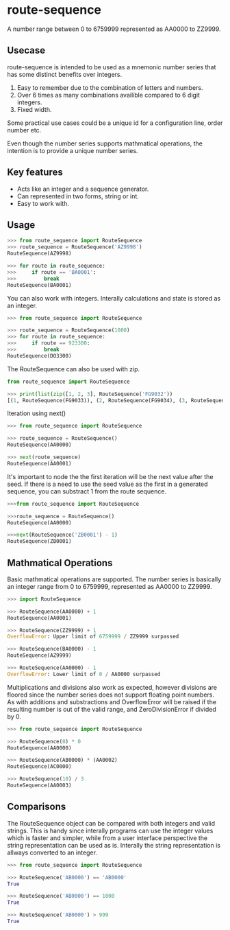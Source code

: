 # route-sequence

A number range between 0 to 6759999 represented as AA0000 to ZZ9999.

## Usecase
route-sequence is intended to be used as a mnemonic number series that has some distinct benefits over integers.

1. Easy to remember due to the combination of letters and numbers.
2. Over 6 times as many combinations availible compared to 6 digit integers.
3. Fixed width.

Some practical use cases could be a unique id for a configuration line, order number etc.

Even though the number series supports mathmatical operations, the intention is to provide
a unique number series.

## Key features
- Acts like an integer and a sequence generator.
- Can represented in two forms, string or int.
- Easy to work with.

## Usage

~~~ python
>>> from route_sequence import RouteSequence
>>> route_sequence = RouteSequence('AZ9998')
RouteSequence(AZ9998)

>>> for route in route_sequence:
>>>     if route == 'BA0001':
>>>         break
RouteSequence(BA0001)
~~~

You can also work with integers. Interally calculations and state is stored as an integer.

~~~ python
>>> from route_sequence import RouteSequence

>>> route_sequence = RouteSequence(1000)
>>> for route in route_sequence:
>>>     if route == 923300:
>>>         break
RouteSequence(DO3300)
~~~

The RouteSequence can also be used with zip.
~~~ python
from route_sequence import RouteSequence

>>> print(list(zip([1, 2, 3], RouteSequence('FG9032'))
[(1, RouteSequence(FG9033)), (2, RouteSequence(FG9034), (3, RouteSequence(FG9035))]
~~~

Iteration using next()
~~~ python
>>> from route_sequence import RouteSequence

>>> route_sequence = RouteSequence()
RouteSequence(AA0000)

>>> next(route_sequence)
RouteSequence(AA0001)
~~~

It's important to node the the first iteration will be the next value after the seed.
If there is a need to use the seed value as the first in a generated sequence, you can
substract 1 from the route sequence.

~~~ python
>>>from route_sequence import RouteSequence

>>>route_sequence = RouteSequence()
RouteSequence(AA0000)

>>>next(RouteSequence('ZB0001') - 1)
RouteSequence(ZB0001)
~~~

## Mathmatical Operations

Basic mathmatical operations are supported. The number series is basically an integer range from
0 to 6759999, represented as AA0000 to ZZ9999.

~~~ python
>>> import RouteSequence

>>> RouteSequence(AA0000) + 1
RouteSequence(AA0001)

>>> RouteSequence(ZZ9999) + 1
OverflowError: Upper limit of 6759999 / ZZ9999 surpassed

>>> RouteSequence(BA0000) - 1
RouteSequence(AZ9999)

>>> RouteSequence(AA0000) - 1
OverflowError: Lower limit of 0 / AA0000 surpassed
~~~


Multiplications and divisions also work as expected, however divisions are floored since the number series does not support floating point numbers.
As with additions and substractions and OverflowError will be raised if the resulting number is out of the valid range, and ZeroDivisionError if divided by 0.

~~~ python
>>> from route_sequence import RouteSequence

>>> RouteSequence(0) * 0
RouteSequence(AA0000)

>>> RouteSequence(AB0000) * (AA0002)
RouteSequence(AC0000)

>>> RouteSequence(10) / 3
RouteSequence(AA0003)
~~~


## Comparisons
The RouteSequence object can be compared with both integers and valid strings. This is handy since interally programs can use the integer values which is faster and simpler, while from a user interface perspective the string representation can be used as is. Interally the string representation is allways converted to an integer.

~~~ python
>>> from route_sequence import RouteSequence

>>> RouteSequence('AB0000') == 'AB0000'
True

>>> RouteSequence('AB0000') == 1000
True

>>> RouteSequence('AB0000') > 999
True
~~~



